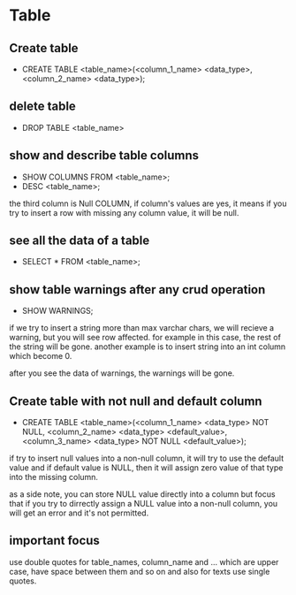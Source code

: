 # Table

## Create table

- CREATE TABLE <table_name>(<column_1_name> <data_type>, <column_2_name> <data_type>);

## delete table

- DROP TABLE <table_name>

## show and describe table columns

- SHOW COLUMNS FROM <table_name>;
- DESC <table_name>;

the third column is Null COLUMN, if column's values are yes, it means if you try to insert a row with missing any column value, it will be null.

## see all the data of a table

- SELECT * FROM <table_name>;

## show table warnings after any crud operation

- SHOW WARNINGS;

if we try to insert a string more than max varchar chars, we will recieve a warning, but you will see row affected. for example in this case, the rest of the string will be gone. another example is to insert string into an int column which become 0.

after you see the data of warnings, the warnings will be gone.

## Create table with not null and default column

- CREATE TABLE <table_name>(<column_1_name> <data_type> NOT NULL, <column_2_name> <data_type> <default_value>, <column_3_name> <data_type> NOT NULL <default_value>);

if try to insert null values into a non-null column, it will try to use the default value and if default value is NULL, then it will assign zero value of that type into the missing column.

as a side note, you can store NULL value directly into a column but focus that if you try to dirrectly assign a NULL value into a non-null column, you will get an error and it's not permitted.

## important focus

use double quotes for table_names, column_name and ... which are upper case, have space between them and so on and also for texts use single quotes.
